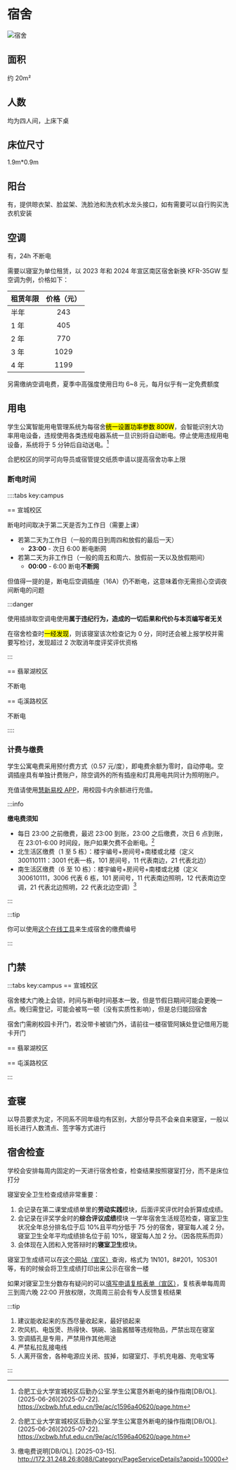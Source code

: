 # 宿舍

![宿舍](../media/dormitory.jpg)

## 面积

约 20m²

## 人数

均为四人间，上床下桌

## 床位尺寸

1.9m\*0.9m

## 阳台

有，提供晾衣架、脸盆架、洗脸池和洗衣机水龙头接口，如有需要可以自行购买洗衣机安装

## 空调

有，24h 不断电

需要以寝室为单位租赁，以 2023 年和 2024 年宣区南区宿舍新换 KFR-35GW 型空调为例，价格如下：

| 租赁年限 | 价格（元） |
| -------- | :--------: |
| 半年     |    243     |
| 1 年     |    405     |
| 2 年     |    770     |
| 3 年     |    1029    |
| 4 年     |    1199    |

另需缴纳空调电费，夏季中高强度使用日均 6~8 元，每月似乎有一定免费额度

## 用电

学生公寓智能用电管理系统为每宿舍<mark>统一设置功率参数 800W</mark>，会智能识别大功率用电设备，违规使用各类违规电器系统一旦识别将自动断电。停止使用违规用电设备，系统将于 5 分钟后自动送电。[^1]

合肥校区的同学可向导员或宿管提交纸质申请以提高宿舍功率上限

### 断电时间

::::tabs key:campus

== 宣城校区

断电时间取决于第二天是否为工作日（需要上课）

- 若第二天为工作日（一般的周日到周四和放假的最后一天）
  - **23:00** - 次日 6:00 断电断网
- 若第二天为非工作日（一般的周五和周六、放假前一天以及放假期间）
  - **00:00** - 6:00 断电**不断网**

但值得一提的是，断电后空调插座（16A）仍不断电，这意味着你无需担心空调夜间断电的问题

:::danger

使用插排取空调电使用**属于违纪行为，造成的一切后果和代价与本页编写者无关**

在宿舍检查时<mark>一经发现</mark>，则该寝室该次检查记为 0 分，同时还会被上报学校并需要写检讨，发现超过 2 次取消年度评奖评优资格

:::

== 翡翠湖校区

不断电

== 屯溪路校区

不断电

::::

### 计费与缴费

学生公寓电费采用预付费方式（0.57 元/度），即电费余额为零时，自动停电。空调插座具有单独计费账户，除空调外的所有插座和灯具用电共同计为照明账户。

充值请使用[慧新易校 APP](../../life/app#慧新易校)，用校园卡内余额进行充值。

:::info

**缴电费须知**

- 每日 23:00 之前缴费，最迟 23:00 到账，23:00 之后缴费，次日 6 点到账，在 23:01-6:00 时间段，账户如果欠费不会断电。[^1]
- 北生活区缴费（1 至 5 栋）：楼宇编号+房间号+南楼或北楼（定义 300110111：3001 代表一栋，101 房间号，11 代表南边，21 代表北边）
- 南生活区缴费（6 至 10 栋）：楼宇编号+房间号+南楼或北楼（定义 300610111，3006 代表 6 栋，101 房间号，11 代表南边照明，12 代表南边空调，21 代表北边照明，22 代表北边空调）[^2]

:::

:::tip

你可以使用[这个在线工具](../../more/dormitory_id_generator)来生成宿舍的缴费编号

:::

## 门禁

:::tabs key:campus
== 宣城校区

宿舍楼大门晚上会锁，时间与断电时间基本一致，但是节假日期间可能会更晚一点。晚归需登记，可能会被骂一顿（没有实质性影响），但是总归能回宿舍

宿舍门需刷校园卡开门，若没带卡被锁门外，请前往一楼宿管阿姨处登记借用万能卡开门

== 翡翠湖校区

== 屯溪路校区

:::

## 查寝

以导员要求为定，不同系不同年级均有区别，大部分导员不会亲自来寝室，一般以班长进行人数清点、签字等方式进行

## 宿舍检查

学校会安排每周内固定的一天进行宿舍检查，检查结果按照寝室打分，而不是床位打分

寝室安全卫生检查成绩非常重要：

1. 会记录在第二课堂成绩单里的**劳动实践**模块，后面评奖评优时会折算成成绩。
2. 会记录在评奖学金时的**综合评议成绩**模块
   一学年宿舍生活规范检查，寝室卫生状况全年总分排名位于后 10%且平均分低于 75 分的宿舍，寝室每人减 2 分。寝室卫生全年平均成绩排名位于前 10%，寝室每人加 2 分。（因各院系而异）
3. 会体现在入团和入党答辩时的**寝室卫生**模块。

寝室卫生成绩可以在[这个网站（宣区）](https://39.106.82.121/query)查询，格式为 1N101，8#201，10S301 等，有的时候会将卫生成绩打印出来公示在宿舍一楼

如果对寝室卫生分数存有疑问的可以[填写申请复核表单（宣区）](https://f.wps.cn/ksform/w/write/LrDO4WWM)，复核表单每周周三到周六晚 22:00 开放权限，次周周三前会有专人反馈复核结果

:::tip

1. 建议能收起来的东西尽量收起来，最好锁起来
2. 吹风机、电饭煲、热得快、锅碗、油盐酱醋等违规物品，严禁出现在寝室
3. 空调插孔是专用，严禁用作其他用途
4. 严禁私拉乱接电线
5. 人离开宿舍，各种电源应关闭、拔掉，如寝室灯、手机充电器、充电宝等

:::

[^1]:
    合肥工业大学宣城校区后勤办公室.学生公寓意外断电的操作指南[DB/OL]. (2025-06-26)\[2025-07-22].  
    <https://xcbwb.hfut.edu.cn/9e/ac/c1596a40620/page.htm>

[^2]:
    缴电费说明[DB/OL]. [2025-03-15].  
    <http://172.31.248.26:8088/Category/PageServiceDetails?appid=10000>
